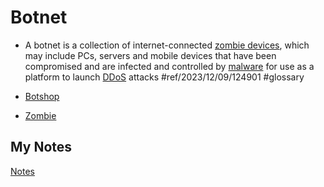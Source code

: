 # Botnet
- A botnet is a collection of internet-connected [zombie devices](zombie.md), which may include PCs, servers and mobile devices that have been compromised and are infected and controlled by [malware](malware.md) for use as a platform to launch [DDoS](distributed-denial-of-service.md) attacks #ref/2023/12/09/124901 #glossary

- [Botshop](botshop.md)
- [Zombie](zombie.md)
## My Notes
[Notes](mynotes/botnet-notes.md)
